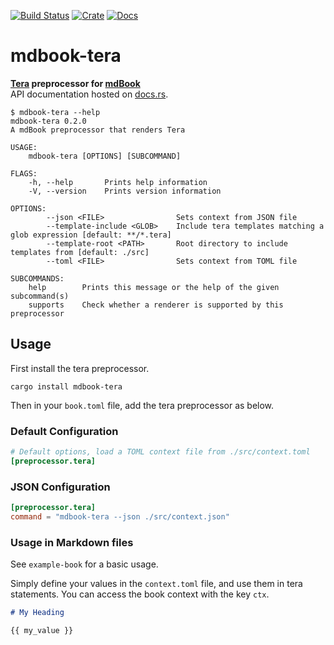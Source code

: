 [![Build Status](https://travis-ci.org/avitex/mdbook-tera.svg)](https://travis-ci.org/avitex/mdbook-tera)
[![Crate](https://img.shields.io/crates/v/mdbook-tera.svg)](https://crates.io/crates/mdbook-tera)
[![Docs](https://docs.rs/mdbook-tera/badge.svg)](https://docs.rs/mdbook-tera)

# mdbook-tera

**[Tera](https://github.com/Keats/tera) preprocessor for [mdBook](https://github.com/rust-lang/mdBook)**  
API documentation hosted on [docs.rs](https://docs.rs/mdbook-tera).

```text
$ mdbook-tera --help
mdbook-tera 0.2.0
A mdBook preprocessor that renders Tera

USAGE:
    mdbook-tera [OPTIONS] [SUBCOMMAND]

FLAGS:
    -h, --help       Prints help information
    -V, --version    Prints version information

OPTIONS:
        --json <FILE>                Sets context from JSON file
        --template-include <GLOB>    Include tera templates matching a glob expression [default: **/*.tera]
        --template-root <PATH>       Root directory to include templates from [default: ./src]
        --toml <FILE>                Sets context from TOML file

SUBCOMMANDS:
    help        Prints this message or the help of the given subcommand(s)
    supports    Check whether a renderer is supported by this preprocessor
```

## Usage

First install the tera preprocessor.

```text
cargo install mdbook-tera
```

Then in your `book.toml` file, add the tera preprocessor as below.

### Default Configuration

```toml
# Default options, load a TOML context file from ./src/context.toml
[preprocessor.tera]
```

### JSON Configuration

```toml
[preprocessor.tera]
command = "mdbook-tera --json ./src/context.json"
```

### Usage in Markdown files

See `example-book` for a basic usage.

Simply define your values in the `context.toml` file, and use them in tera statements.
You can access the book context with the key `ctx`.

```md
# My Heading

{{ my_value }}
```
